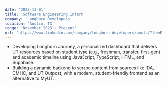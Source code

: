 ```yaml
---
date: '2023-11-01'
title: 'Software Engineering Intern'
company: 'Longhorn Developers'
location: 'Austin, TX'
range: 'November 2023 - Present'
url: 'https://www.linkedin.com/company/longhorn-developers/posts/?feedView=all'
---
```


- Developing Longhorn Journey, a personalized dashboard that delivers UT resources based on student type (e.g., freshman, transfer, first-gen) and academic timeline using JavaScript, TypeScript, HTML, and Supabase.
- Building a dynamic backend to scrape content from sources like IDA, CMHC, and UT Outpost, with a modern, student-friendly frontend as an alternative to MyUT.

